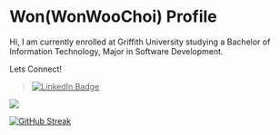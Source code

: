 # Won(WonWooChoi) Profile

Hi, I am currently enrolled at Griffith University studying a Bachelor of Information Technology, Major in Software Development.
<div>
  Lets Connect! <a href="https://www.linkedin.com/in/wwc1999">

  > <img src="https://img.shields.io/badge/LinkedIn-0077B5?style=for-the-badge&logo=linkedin&logoColor=white" alt="LinkedIn Badge">
</a>


</div>
<img src="https://www.codewars.com/users/1wooch/badges/large">



[![GitHub Streak](http://github-readme-streak-stats.herokuapp.com?user=1wooch&theme=dark)](https://git.io/streak-stats)
